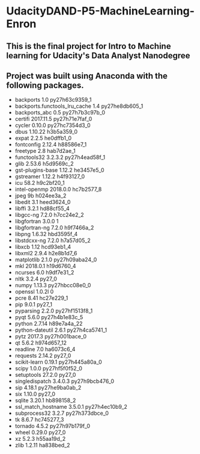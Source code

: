# UdacityDAND-P5-MachineLearning-Enron
## This is the final project for Intro to Machine learning for Udacity's Data Analyst Nanodegree
## Project was built using Anaconda with the following packages.
* backports                 1.0              py27h63c9359_1  
* backports.functools_lru_cache 1.4              py27he8db605_1  
* backports_abc             0.5              py27h7b3c97b_0  
* certifi                   2017.11.5        py27h71e7faf_0  
* cycler                    0.10.0           py27hc7354d3_0  
* dbus                      1.10.22              h3b5a359_0  
* expat                     2.2.5                he0dffb1_0  
* fontconfig                2.12.4               h88586e7_1  
* freetype                  2.8                  hab7d2ae_1  
* functools32               3.2.3.2          py27h4ead58f_1  
* glib                      2.53.6               h5d9569c_2  
* gst-plugins-base          1.12.2               he3457e5_0  
* gstreamer                 1.12.2               h4f93127_0  
* icu                       58.2                 h9c2bf20_1  
* intel-openmp              2018.0.0             hc7b2577_8  
* jpeg                      9b                   h024ee3a_2  
* libedit                   3.1                  heed3624_0  
* libffi                    3.2.1                hd88cf55_4  
* libgcc-ng                 7.2.0                h7cc24e2_2  
* libgfortran               3.0.0                         1  
* libgfortran-ng            7.2.0                h9f7466a_2  
* libpng                    1.6.32               hbd3595f_4  
* libstdcxx-ng              7.2.0                h7a57d05_2  
* libxcb                    1.12                 hcd93eb1_4  
* libxml2                   2.9.4                h2e8b1d7_6  
* matplotlib                2.1.0            py27h09aba24_0  
* mkl                       2018.0.1             h19d6760_4  
* ncurses                   6.0                  h9df7e31_2  
* nltk                      3.2.4                    py27_0  
* numpy                     1.13.3           py27hbcc08e0_0  
* openssl                   1.0.2l                        0  
* pcre                      8.41                 hc27e229_1  
* pip                       9.0.1                    py27_1  
* pyparsing                 2.2.0            py27hf1513f8_1  
* pyqt                      5.6.0            py27h4b1e83c_5  
* python                    2.7.14              h89e7a4a_22  
* python-dateutil           2.6.1            py27h4ca5741_1  
* pytz                      2017.3           py27h001bace_0  
* qt                        5.6.2               h974d657_12  
* readline                  7.0                  ha6073c6_4  
* requests                  2.14.2                   py27_0  
* scikit-learn              0.19.1           py27h445a80a_0  
* scipy                     1.0.0            py27hf5f0f52_0  
* setuptools                27.2.0                   py27_0  
* singledispatch            3.4.0.3          py27h9bcb476_0  
* sip                       4.18.1           py27he9ba0ab_2  
* six                       1.10.0                   py27_0  
* sqlite                    3.20.1               hb898158_2  
* ssl_match_hostname        3.5.0.1          py27h4ec10b9_2  
* subprocess32              3.2.7            py27h373dbce_0  
* tk                        8.6.7                hc745277_3  
* tornado                   4.5.2            py27h97b179f_0  
* wheel                     0.29.0                   py27_0  
* xz                        5.2.3                h55aa19d_2  
* zlib                      1.2.11               ha838bed_2  